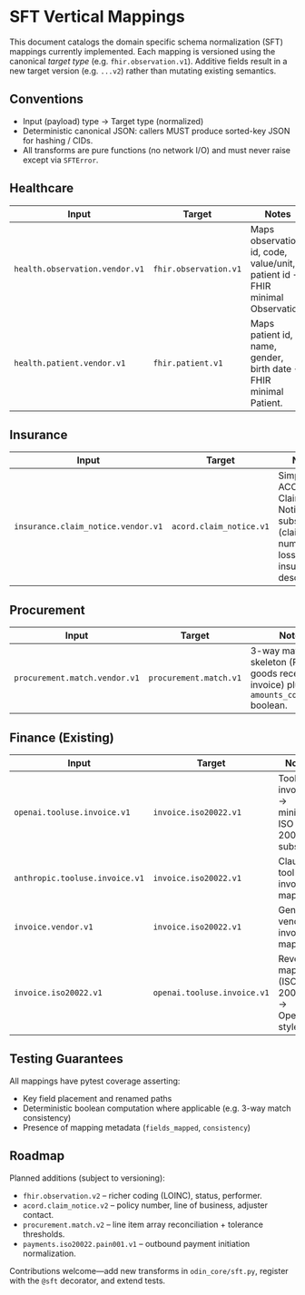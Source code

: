 # SFT Vertical Mappings

This document catalogs the domain specific schema normalization (SFT) mappings currently implemented.
Each mapping is versioned using the canonical *target type* (e.g. `fhir.observation.v1`). Additive
fields result in a new target version (e.g. `...v2`) rather than mutating existing semantics.

## Conventions
* Input (payload) type → Target type (normalized)
* Deterministic canonical JSON: callers MUST produce sorted-key JSON for hashing / CIDs.
* All transforms are pure functions (no network I/O) and must never raise except via `SFTError`.

## Healthcare
| Input | Target | Notes |
|-------|--------|-------|
| `health.observation.vendor.v1` | `fhir.observation.v1` | Maps observation id, code, value/unit, patient id → FHIR minimal Observation. |
| `health.patient.vendor.v1` | `fhir.patient.v1` | Maps patient id, name, gender, birth date → FHIR minimal Patient. |

## Insurance
| Input | Target | Notes |
|-------|--------|-------|
| `insurance.claim_notice.vendor.v1` | `acord.claim_notice.v1` | Simplified ACORD Claim Notice subset (claim number, loss date, insured, description). |

## Procurement
| Input | Target | Notes |
|-------|--------|-------|
| `procurement.match.vendor.v1` | `procurement.match.v1` | 3-way match skeleton (PO, goods receipt, invoice) plus `amounts_consistent` boolean. |

## Finance (Existing)
| Input | Target | Notes |
|-------|--------|-------|
| `openai.tooluse.invoice.v1` | `invoice.iso20022.v1` | Tool-use invoice → minimal ISO 20022 subset. |
| `anthropic.tooluse.invoice.v1` | `invoice.iso20022.v1` | Claude tool-use invoice mapping. |
| `invoice.vendor.v1` | `invoice.iso20022.v1` | Generic vendor invoice mapping. |
| `invoice.iso20022.v1` | `openai.tooluse.invoice.v1` | Reverse mapping (ISO 20022 → OpenAI style). |

## Testing Guarantees
All mappings have pytest coverage asserting:
* Key field placement and renamed paths
* Deterministic boolean computation where applicable (e.g. 3-way match consistency)
* Presence of mapping metadata (`fields_mapped`, `consistency`)

## Roadmap
Planned additions (subject to versioning):
* `fhir.observation.v2` – richer coding (LOINC), status, performer.
* `acord.claim_notice.v2` – policy number, line of business, adjuster contact.
* `procurement.match.v2` – line item array reconciliation + tolerance thresholds.
* `payments.iso20022.pain001.v1` – outbound payment initiation normalization.

Contributions welcome—add new transforms in `odin_core/sft.py`, register with the `@sft` decorator, and extend tests.
